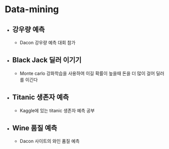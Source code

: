# Data-mining

* ## 강우량 예측
  - Dacon 강우량 예측 대회 참가




* ## Black Jack 딜러 이기기
  - Monte carlo 강화학습을 사용하여 이길 확률이 높을때 돈을 더 많이 걸어 딜러를 이긴다




* ## Titanic 생존자 예측
  - Kaggle에 있는 titanic 생존자 예측 공부





* ## Wine 품질 예측
  - Dacon 사이트의 와인 품질 예측
